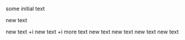 





some initial text

new text

new text +i
new text +i
more text
new text
new text
new text
new text
